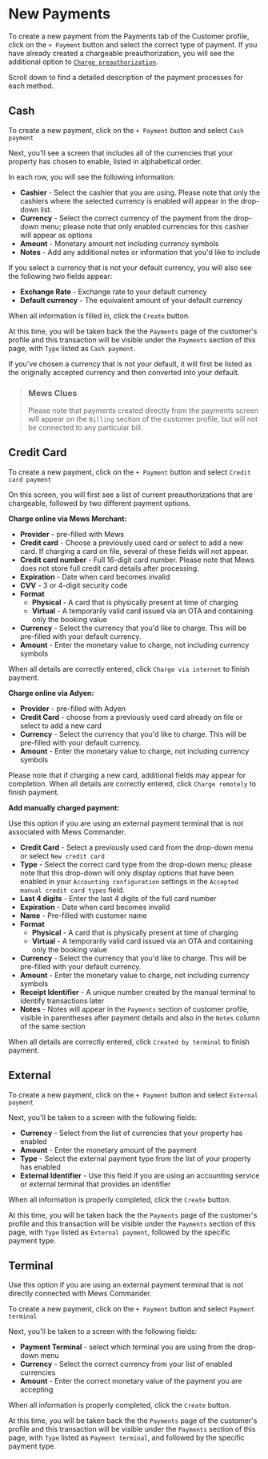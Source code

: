 # New Payments

To create a new payment from the Payments tab of the Customer profile, click on the `+ Payment` button and select the correct type of payment. If you have already created a chargeable preauthorization, you will see the additional option to [`Charge preauthorization`](preauthorizations.md).

Scroll down to find a detailed description of the payment processes for each method.

## Cash

To create a new payment, click on the `+ Payment` button and select `Cash payment`

Next, you'll see a screen that includes all of the currencies that your property has chosen to enable, listed in alphabetical order.

In each row, you will see the following information:

* **Cashier** - Select the cashier that you are using. Please note that only the cashiers where the selected currency is enabled will appear in the drop-down list.
* **Currency** - Select the correct currency of the payment from the drop-down menu; please note that only enabled currencies for this cashier will appear as options
* **Amount** - Monetary amount not including currency symbols
* **Notes** - Add any additional notes or information that you'd like to include

If you select a currency that is not your default currency, you will also see the following two fields appear:

* **Exchange Rate** - Exchange rate to your default currency
* **Default currency** - The equivalent amount of your default currency

When all information is filled in, click the `Create` button.

At this time, you will be taken back the the `Payments` page of the customer's profile and this transaction will be visible under the `Payments` section of this page, with `Type` listed as `Cash payment`.

If you've chosen a currency that is not your default, it will first be listed as the originally accepted currency and then converted into your default.

> ### Mews Clues
>
> Please note that payments created directly from the payments screen will appear on the `Billing` section of the customer profile, but will not be connected to any particular bill.

## Credit Card

To create a new payment, click on the `+ Payment` button and select `Credit card payment`

On this screen, you will first see a list of current preauthorizations that are chargeable, followed by two different payment options.

**Charge online via Mews Merchant:**

* **Provider** - pre-filled with Mews
* **Credit card** - Choose a previously used card or select to add a new card. If charging a card on file, several of these fields will not appear. 
* **Credit card number** - Full 16-digit card number. Please note that Mews does not store full credit card details after processing.
* **Expiration** - Date when card becomes invalid
* **CVV** - 3 or 4-digit security code
* **Format** 
  * **Physical** - A card that is physically present at time of charging
  * **Virtual** - A temporarily valid card issued via an OTA and containing only the booking value
* **Currency** - Select the currency that you'd like to charge. This will be pre-filled with your default currency.
* **Amount** - Enter the monetary value to charge, not including currency symbols

When all details are correctly entered, click `Charge via internet` to finish payment.

**Charge online via Adyen:**

* **Provider** - pre-filled with Adyen
* **Credit Card** - choose from a previously used card already on file or select to add a new card
* **Currency** - Select the currency that you'd like to charge. This will be pre-filled with your default currency.
* **Amount** - Enter the monetary value to charge, not including currency symbols

Please note that if charging a new card, additional fields may appear for completion. When all details are correctly entered, click `Charge remotely` to finish payment.

**Add manually charged payment:**

Use this option if you are using an external payment terminal that is not associated with Mews Commander.

* **Credit Card** - Select a previously used card from the drop-down menu or select `New credit card`
* **Type** - Select the correct card type from the drop-down menu; please note that this drop-down will only display options that have been enabled in your `Accounting configuration` settings in the `Accepted manual credit card types` field. 
* **Last 4 digits** - Enter the last 4 digits of the full card number
* **Expiration** - Date when card becomes invalid
* **Name** - Pre-filled with customer name
* **Format** 
  * **Physical** - A card that is physically present at time of charging
  * **Virtual** - A temporarily valid card issued via an OTA and containing only the booking value
* **Currency** - Select the currency that you'd like to charge. This will be pre-filled with your default currency.
* **Amount** - Enter the monetary value to charge, not including currency symbols
* **Receipt Identifier** - A unique number created by the manual terminal to identify transactions later
* **Notes** - Notes will appear in the `Payments` section of customer profile, visible in parentheses after payment details and also in the `Notes` column of the same section

When all details are correctly entered, click `Created by terminal` to finish payment.

## External

To create a new payment, click on the `+ Payment` button and select `External payment`

Next, you'll be taken to a screen with the following fields:

* **Currency** - Select from the list of currencies that your property has enabled
* **Amount** - Enter the monetary amount of the payment
* **Type** - Select the external payment type from the list of your property has enabled
* **External Identifier** - Use this field if you are using an accounting service or external terminal that provides an identifier

When all information is properly completed, click the `Create` button.

At this time, you will be taken back the the `Payments` page of the customer's profile and this transaction will be visible under the `Payments` section of this page, with `Type` listed as `External payment`, followed by the specific payment type.

## Terminal

Use this option if you are using an external payment terminal that is not directly connected with Mews Commander.

To create a new payment, click on the `+ Payment` button and select `Payment terminal`

Next, you'll be taken to a screen with the following fields:

* **Payment Terminal** - select which terminal you are using from the drop-down menu
* **Currency** - Select the correct currency from your list of enabled currencies
* **Amount** - Enter the correct monetary value of the payment you are accepting

When all information is properly completed, click the `Create` button.

At this time, you will be taken back the the `Payments` page of the customer's profile and this transaction will be visible under the `Payments` section of this page, with `Type` listed as `Payment terminal`, and followed by the specific payment type.

